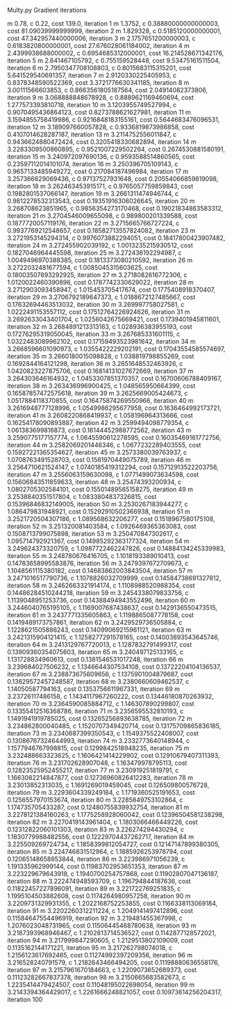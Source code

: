 Multy.py Gradient  iterations

m 0.78, c 0.22, cost 139.0, iteration 1
m 1.3752, c 0.38880000000000003, cost 81.09039999999999, iteration 2
m 1.829328, c 0.5185120000000001, cost 47.342957440000006, iteration 3
m 2.1757651200000003, c 0.6183820800000001, cost 27.676028061184002, iteration 4
m 2.4399938688000002, c 0.6954685312000001, cost 16.214528671342176, iteration 5
m 2.641467105792, c 0.755159528448, cost 9.53475161511504, iteration 6
m 2.7950347708108803, c 0.8015683115315201, cost 5.641529540691357, iteration 7
m 2.9120330225405953, c 0.8378348590522369, cost 3.3721776630341185, iteration 8
m 3.00111566603853, c 0.8663561805187564, cost 2.04914082373806, iteration 9
m 3.068888848678928, c 0.8889621169460694, cost 1.277573393810718, iteration 10
m 3.1203955749527994, c 0.9070495436864123, cost 0.8273788621627981, iteration 11
m 3.1594855758419986, c 0.9216848183155161, cost 0.5644683476096531, iteration 12
m 3.189097660057828, c 0.9336819873986858, cost 0.4107014628287187, iteration 13
m 3.2114752556011847, c 0.9436624880472424, cost 0.3205418330682894, iteration 14
m 3.2283309500860895, c 0.9521007229502264, cost 0.2674530881580191, iteration 15
m 3.240972097690136, c 0.9593588514860565, cost 0.23597112014101074, iteration 16
m 3.250396705109143, c 0.9657133485949272, cost 0.217084187496984, iteration 17
m 3.257366629069436, c 0.97137527931648, cost 0.20554066859819098, iteration 18
m 3.262463453915171, c 0.9765057759859843, cost 0.1982801537066147, iteration 19
m 3.2661311474946744, c 0.9812278532313543, cost 0.19351916306026645, iteration 20
m 3.268708623851965, c 0.9856354273170468, cost 0.19021834863583312, iteration 21
m 3.2704546009655098, c 0.989800201339588, cost 0.1877720057119176, iteration 22
m 3.2715665766727224, c 0.9937769212548657, cost 0.18582713557824082, iteration 23
m 3.2721953145294314, c 0.9976073882294051, cost 0.18417800423907482, iteration 24
m 3.272455902039192, c 1.0013235215930512, cost 0.1827046964445598, iteration 25
m 3.272436192294987, c 1.0049496970388385, cost 0.1813373080210592, iteration 26
m 3.2722032481677594, c 1.0085045315603625, cost 0.18003507893292925, iteration 27
m 3.2718082616772306, c 1.0120022460390896, cost 0.1787742330629022, iteration 28
m 3.2712903093458947, c 1.015453705417674, cost 0.1775408918370407, iteration 29
m 3.2706792189647373, c 1.0188672127485667, cost 0.17632694463513032, iteration 30
m 3.269997758027581, c 1.0222491153557112, cost 0.17512764226924626, iteration 31
m 3.2692633043401704, c 1.0256042675669421, cost 0.1739401945811601, iteration 32
m 3.2684891213313163, c 1.028936383955193, cost 0.17276295319050045, iteration 33
m 3.267685331601115, c 1.0322483089962102, cost 0.17159493523981642, iteration 34
m 3.2668596601090973, c 1.0355422229202191, cost 0.17043554585574697, iteration 35
m 3.2660180015098828, c 1.038819798855269, cost 0.1692844164121298, iteration 36
m 3.2651648532463926, c 1.0420823227875706, cost 0.16814131027672669, iteration 37
m 3.264303646164932, c 1.0453307851370357, cost 0.16700606788409167, iteration 38
m 3.263436996900425, c 1.048565950664399, cost 0.16587857472575618, iteration 39
m 3.2625669005424673, c 1.0517884118370855, cost 0.16475874269550966, iteration 40
m 3.2616948777128996, c 1.0549986295677958, cost 0.1636464992173721, iteration 41
m 3.2608220868419937, c 1.058196964313666, cost 0.16254178090893887, iteration 42
m 3.2599494098779354, c 1.061383699816873, cost 0.16144452988772562, iteration 43
m 3.2590775177157774, c 1.0645590612278595, cost 0.16035469161772756, iteration 44
m 3.2582069201446346, c 1.0677232289403555, cost 0.15927221365354627, iteration 45
m 3.2573380039763937, c 1.0708763491528703, cost 0.1581970449075789, iteration 46
m 3.2564710621524147, c 1.0740185419312294, cost 0.15712913522203756, iteration 47
m 3.2556063159630098, c 1.0771499073634598, cost 0.15606843511859633, iteration 48
m 3.25474393200934, c 1.0802705302584101, cost 0.15501489565158275, iteration 49
m 3.2538840351517804, c 1.0833804837326815, cost 0.15396846832149005, iteration 50
m 3.2530267183944277, c 1.086479831948921, cost 0.15292910502366938, iteration 51
m 3.2521720504307186, c 1.089568632206277, cost 0.1518967580175108, iteration 52
m 3.251320081403584, c 1.0926469365363083, cost 0.1508713799075898, iteration 53
m 3.250470847302617, c 1.095714792921367, cost 0.14985292363177324, iteration 54
m 3.249624373320759, c 1.0987722462247826, cost 0.14884134245339983, iteration 55
m 3.248780676416705, c 1.1018193389010413, cost 0.14783658995583876, iteration 56
m 3.2479397672709673, c 1.1048561115380182, cost 0.14683862003843504, iteration 57
m 3.2471016517790736, c 1.1078826032709999, cost 0.14584738691327812, iteration 58
m 3.2462663321914174, c 1.1108988520988354, cost 0.14486284510244218, iteration 59
m 3.2454338079833756, c 1.1139048951253736, cost 0.14388494943552496, iteration 60
m 3.2446040765195105, c 1.1169007687438637, cost 0.1429136550473515, iteration 61
m 3.2437771335605863, c 1.1198865087778158, cost 0.1419489173757861, iteration 62
m 3.2429529736505884, c 1.1228621505886243, cost 0.14099069215961121, iteration 63
m 3.2421315904121415, c 1.1258277291578165, cost 0.14003893543645746, iteration 64
m 3.2413129767720013, c 1.1287832791499317, cost 0.13909360354075603, iteration 65
m 3.240497125133165, c 1.131728834960613, cost 0.1381546531017248, iteration 66
m 3.239684027506232, c 1.1346644307534108, cost 0.13722204104136537, iteration 67
m 3.238873675609656, c 1.1375901004879687, cost 0.13629572457248587, iteration 68
m 3.2380660609462537, c 1.14050587794163, cost 0.1353756611967331, iteration 69
m 3.23726117486158, c 1.1434117967260222, cost 0.13446180870263932, iteration 70
m 3.2364590085884712, c 1.146307890299807, cost 0.13355412516368786, iteration 71
m 3.2356595532810193, c 1.1491941919785025, cost 0.13265256893638785, iteration 72
m 3.234862800040485, c 1.1520707349420714, cost 0.13175709865836185, iteration 73
m 3.2340687399350543, c 1.1549375522408007, cost 0.13086767324644993, iteration 74
m 3.2332773640148944, c 1.1577946767998815, cost 0.1299842518948235, iteration 75
m 3.232488663323625, c 1.1606421414229902, cost 0.12910679407311393, iteration 76
m 3.231702628907048, c 1.163479978795113, cost 0.12823525952455217, iteration 77
m 3.230919251819791, c 1.1663082214847877, cost 0.12736960826412283, iteration 78
m 3.23013852313035, c 1.1691269019459045, cost 0.126509800576728, iteration 79
m 3.2293604339249184, c 1.1719360525191653, cost 0.1256557970153674, iteration 80
m 3.2285849753102864, c 1.174735705433287, cost 0.12480755839932754, iteration 81
m 3.2278121384160263, c 1.1775258928060042, cost 0.12396504581238298, iteration 82
m 3.2270419143961404, c 1.1803066466449226, cost 0.12312822060101303, iteration 83
m 3.226274294430294, c 1.1830779988482556, cost 0.12229704437262717, iteration 84
m 3.225509269724734, c 1.1858399812054727, cost 0.12147147899380305, iteration 85
m 3.224746831512964, c 1.1885926253978794, cost 0.12065148658853844, iteration 86
m 3.223986971056239, c 1.191335962999144, cost 0.11983702953651353, iteration 87
m 3.223229679643918, c 1.1940700254757868, cost 0.11902807047136187, iteration 88
m 3.222474948593709, c 1.196794844187636, cost 0.11822457227896091, iteration 89
m 3.221722769251835, c 1.1995104503882608, cost 0.1174264980957258, iteration 90
m 3.2209731329931355, c 1.2022168752253855, cost 0.1166338113069184, iteration 91
m 3.2202260312211224, c 1.2049141497412896, cost 0.11584647554496919, iteration 92
m 3.219481455367998, c 1.2076023048731965, cost 0.11506445468780638, iteration 93
m 3.2187393968946467, c 1.2102813714536527, cost 0.1142877128572021, iteration 94
m 3.217999847290605, c 1.2129513802109009, cost 0.1135162144171221, iteration 95
m 3.217262798074018, c 1.2156123617692465, cost 0.11274992397209356, iteration 96
m 3.216528240791579, c 1.2182643466494205, cost 0.11198880636558176, iteration 97
m 3.2157961670184663, c 1.2209073652689373, cost 0.11123282667837378, iteration 98
m 3.2150665683582673, c 1.2235414479424507, cost 0.11048195022698054, iteration 99
m 3.2143394364429017, c 1.2261666248821057, cost 0.10973614256204317, iteration 100
